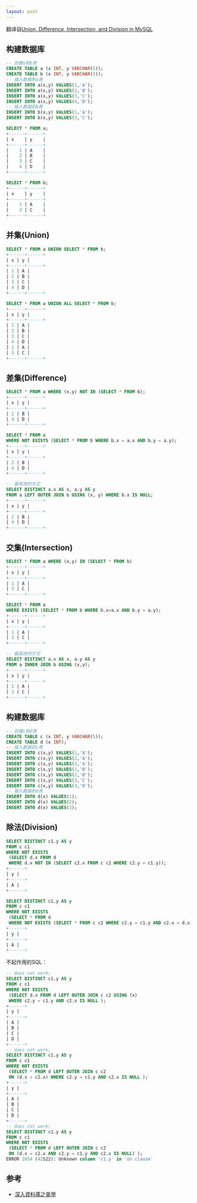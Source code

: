 ```yaml
---
layout: post
---
```


翻译自[Union, Difference, Intersection, and Division in MySQL](http://www.cs.kent.edu/~xlian/old_courses/CSCI4333_2014fall/MySQL-set-operators.pdf)

## 构建数据库

```sql
-- 创建a和b表
CREATE TABLE a (x INT, y VARCHAR(5));
CREATE TABLE b (x INT, y VARCHAR(5));
-- 插入数据到a表
INSERT INTO a(x,y) VALUES(1,'A');
INSERT INTO a(x,y) VALUES(2,'B');
INSERT INTO a(x,y) VALUES(3,'C');
INSERT INTO a(x,y) VALUES(4,'D');
-- 插入数据到b表
INSERT INTO b(x,y) VALUES(1,'A');
INSERT INTO b(x,y) VALUES(3,'C');

SELECT * FROM a;
+------+------+
| x    | y    |
+------+------+
|    1 | A    |
|    2 | B    |
|    3 | C    |
|    4 | D    |
+------+------+

SELECT * FROM b;
+------+------+
| x    | y    |
+------+------+
|    1 | A    |
|    3 | C    |
+------+------+
```

## 并集(Union)

```sql
SELECT * FROM a UNION SELECT * FROM b;
+------+------+
| x | y |
+------+------+
| 1 | A |
| 2 | B |
| 3 | C |
| 4 | D |
+------+------+

SELECT * FROM a UNION ALL SELECT * FROM b;
+------+------+
| x | y |
+------+------+
| 1 | A |
| 2 | B |
| 3 | C |
| 4 | D |
| 1 | A |
| 3 | C |
+------+------+
```

## 差集(Difference)

```sql
SELECT * FROM a WHERE (x,y) NOT IN (SELECT * FROM b);
+------+------+
| x | y |
+------+------+
| 2 | B |
| 4 | D |
+------+------+

SELECT * FROM a
WHERE NOT EXISTS (SELECT * FROM b WHERE b.x = a.x AND b.y = a.y);
+------+------+
| x | y |
+------+------+
| 2 | B |
| 4 | D |
+------+------+

-- 最高效的方式
SELECT DISTINCT a.x AS x, a.y AS y
FROM a LEFT OUTER JOIN b USING (x, y) WHERE b.x IS NULL;
+------+------+
| x | y |
+------+------+
| 2 | B |
| 4 | D |
+------+------+
```

## 交集(Intersection)

```sql
SELECT * FROM a WHERE (x,y) IN (SELECT * FROM b)
+------+------+
| x | y |
+------+------+
| 1 | A |
| 3 | C |
+------+------+

SELECT * FROM a
WHERE EXISTS (SELECT * FROM b WHERE b.x=a.x AND b.y = a.y);
+------+------+
| x | y |
+------+------+
| 1 | A |
| 3 | C |
+------+------+

-- 最高效的方式
SELECT DISTINCT a.x AS x, a.y AS y
FROM a INNER JOIN b USING (x,y);
+------+------+
| x | y |
+------+------+
| 1 | A |
| 3 | C |
+------+------+
```

## 构建数据库

```sql
-- 创建c和d表
CREATE TABLE c (x INT, y VARCHAR(5));
CREATE TABLE d (x INT);
-- 插入数据到c表
INSERT INTO c(x,y) VALUES(1,'A');
INSERT INTO c(x,y) VALUES(2,'A');
INSERT INTO c(x,y) VALUES(3,'A');
INSERT INTO c(x,y) VALUES(1,'B');
INSERT INTO c(x,y) VALUES(2,'B');
INSERT INTO c(x,y) VALUES(3,'C');
INSERT INTO c(x,y) VALUES(3,'D');
-- 插入数据到d表
INSERT INTO d(x) VALUES(1);
INSERT INTO d(x) VALUES(2);
INSERT INTO d(x) VALUES(3);
```

## 除法(Division)

```sql
SELECT DISTINCT c1.y AS y
FROM c c1
WHERE NOT EXISTS
 (SELECT d.x FROM d
 WHERE d.x NOT IN (SELECT c2.x FROM c c2 WHERE c2.y = c1.y));
+------+
| y |
+------+
| A |
+------+

SELECT DISTINCT c1.y AS y
FROM c c1
WHERE NOT EXISTS
 (SELECT * FROM d
 WHERE NOT EXISTS (SELECT * FROM c c2 WHERE c2.y = c1.y AND c2.x = d.x));
+------+
| y |
+------+
| A |
+------+
```

不起作用的SQL：

```sql
-- does not work;
SELECT DISTINCT c1.y AS y
FROM c c1
WHERE NOT EXISTS
 (SELECT d.x FROM d LEFT OUTER JOIN c c2 USING (x)
 WHERE c2.y = c1.y AND c2.x IS NULL );
+------+
| y |
+------+
| A |
| B |
| C |
| D |
+------+
-- does not work;
SELECT DISTINCT c1.y AS y
FROM c c1
WHERE NOT EXISTS
 (SELECT * FROM d LEFT OUTER JOIN c c2
 ON (d.x = c2.x) WHERE c2.y = c1.y AND c2.x IS NULL );
+------+
| y |
+------+
| A |
| B |
| C |
| D |
+------+
-- does not work;
SELECT DISTINCT c1.y AS y
FROM c c1
WHERE NOT EXISTS
 (SELECT * FROM d LEFT OUTER JOIN c c2
 ON (d.x = c2.x AND c2.y = c1.y AND c2.x IS NULL) );
ERROR 1054 (42S22): Unknown column 'c1.y' in 'on clause'
```

## 参考

- [深入資料庫之美學](https://books.google.com/books?id=-rCvikBWC74C&pg=PA92&lpg=PA92&dq=集合除法&source=bl&ots=IjpuSqQbKP&sig=ACfU3U3VAqwZqkCa3MhDDU8Z4Y_T123tWg&hl=en&sa=X&ved=2ahUKEwioyb-ny-zhAhXpxYsBHZRrCGk4ChDoATALegQIBRAB#v=onepage&q=集合除法&f=false)